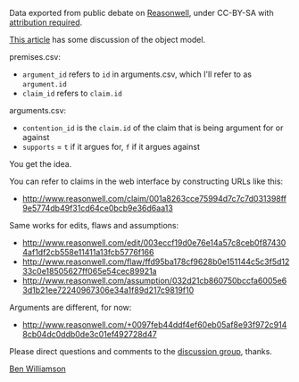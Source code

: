 Data exported from public debate on [Reasonwell](http://www.reasonwell.com/), under CC-BY-SA with [attribution required](http://www.reasonwell.com/about/Attribution).

[This article](http://www.reasonwell.com/about/Reasonwell+vs+Github+and+Stack+Overflow) has some discussion of the object model.

premises.csv:

* `argument_id` refers to `id` in arguments.csv, which I'll refer to as `argument.id`
* `claim_id` refers to `claim.id`

arguments.csv:

* `contention_id` is the `claim.id` of the claim that is being argument for or against
* `supports` = `t` if it argues for, `f` if it argues against

You get the idea.

You can refer to claims in the web interface by constructing URLs like this:

* http://www.reasonwell.com/claim/001a8263cce75994d7c7c7d031398ff9e5774db49f31cd64ce0bcb9e36d6aa13

Same works for edits, flaws and assumptions:

* http://www.reasonwell.com/edit/003eccf19d0e76e14a57c8ceb0f874304af1df2cb558e11411a13fcb5776f166
* http://www.reasonwell.com/flaw/ffd95ba178cf9628b0e151144c5c3f5d1233c0e18505627ff065e54cec89921a
* http://www.reasonwell.com/assumption/032d21cb860750bccfa6005e63d1b21ee72240967306e34a1f89d217c9819f10

Arguments are different, for now:

* http://www.reasonwell.com/+0097feb44ddf4ef60eb05af8e93f972c9148cb04dc0ddb0de3c01ef492728d47

Please direct questions and comments to the [discussion group](https://groups.google.com/d/forum/reasonwell), thanks.

[Ben Williamson](mailto:ben@reasonwell.com)

